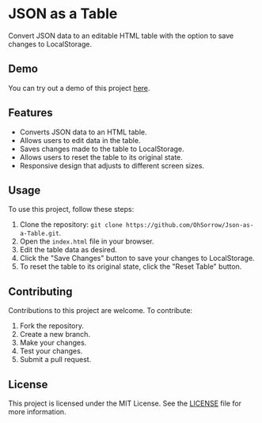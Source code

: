 # JSON as a Table

Convert JSON data to an editable HTML table with the option to save changes to LocalStorage.

## Demo

You can try out a demo of this project [here](https://ohsorrow.me/jsontable/).

## Features

- Converts JSON data to an HTML table.
- Allows users to edit data in the table.
- Saves changes made to the table to LocalStorage.
- Allows users to reset the table to its original state.
- Responsive design that adjusts to different screen sizes.

## Usage

To use this project, follow these steps:

1. Clone the repository: `git clone https://github.com/OhSorrow/Json-as-a-Table.git`.
2. Open the `index.html` file in your browser.
3. Edit the table data as desired.
4. Click the "Save Changes" button to save your changes to LocalStorage.
5. To reset the table to its original state, click the "Reset Table" button.

## Contributing

Contributions to this project are welcome. To contribute:

1. Fork the repository.
2. Create a new branch.
3. Make your changes.
4. Test your changes.
5. Submit a pull request.

## License

This project is licensed under the MIT License. See the [LICENSE](https://github.com/OhSorrow/Json-as-a-Table/blob/main/LICENSE) file for more information.
